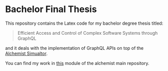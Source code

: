 # Bachelor Final Thesis
This repository contains the Latex code for my bachelor degree thesis titled:
> Efficient Access and Control of Complex Software Systems through GraphQL

and it deals with the implementation of GraphQL APIs on top of 
the [Alchemist Simualtor](https://alchemistsimulator.github.io/).

You can find my work in [this](https://github.com/AlchemistSimulator/Alchemist/tree/master/alchemist-graphql)
module of the alchemist main repository.

